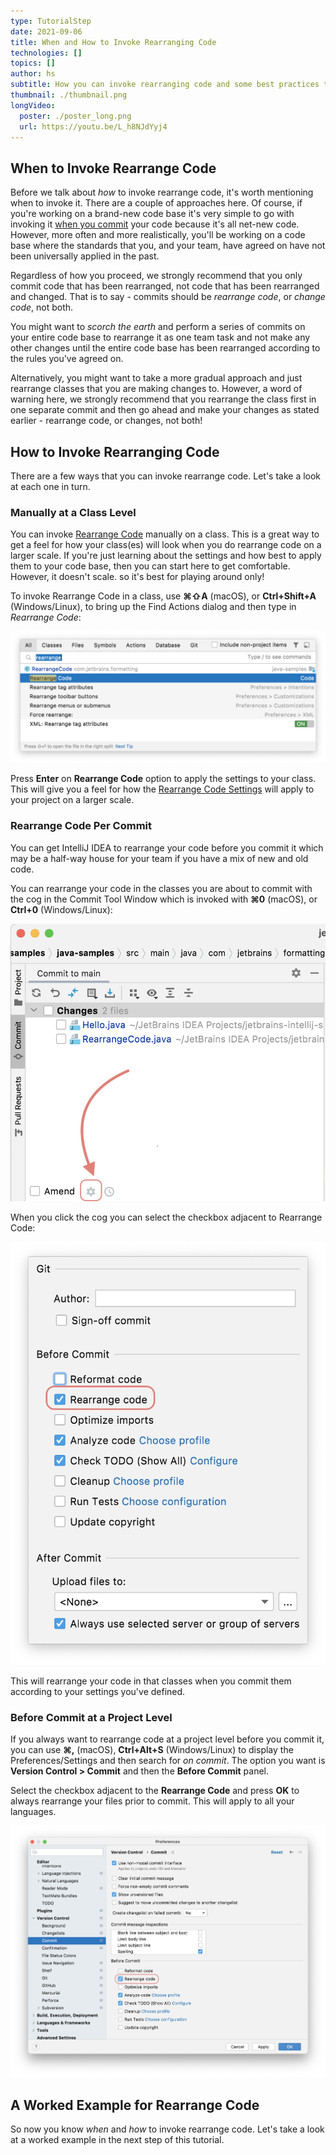 ```yaml
---
type: TutorialStep
date: 2021-09-06
title: When and How to Invoke Rearranging Code
technologies: []
topics: []
author: hs
subtitle: How you can invoke rearranging code and some best practices to consider 
thumbnail: ./thumbnail.png
longVideo:
  poster: ./poster_long.png
  url: https://youtu.be/L_h8NJdYyj4
---
```


## When to Invoke Rearrange Code
Before we talk about _how_ to invoke rearrange code, it's worth mentioning when to invoke it. There are a couple of approaches here. Of course, if you're working on a brand-new code base it's very simple to go with invoking it [when you commit](#on-commit) your code because it's all net-new code. However, more often and more realistically, you'll be working on a code base where the standards that you, and your team, have agreed on have not been universally applied in the past.

Regardless of how you proceed, we strongly recommend that you only commit code that has been rearranged, not code that has been rearranged and changed. That is to say - commits should be _rearrange code_, or _change code_, not both. 

You might want to _scorch the earth_ and perform a series of commits on your entire code base to rearrange it as one team task and not make any other changes until the entire code base has been rearranged according to the rules you've agreed on. 

Alternatively, you might want to take a more gradual approach and just rearrange classes that you are making changes to. However, a word of warning here, we strongly recommend that you rearrange the class first in one separate commit and then go ahead and make your changes as stated earlier - rearrange code, or changes, not both!     

## How to Invoke Rearranging Code
There are a few ways that you can invoke rearrange code. Let's take a look at each one in turn.

### Manually at a Class Level
You can invoke [Rearrange Code](https://www.jetbrains.com/help/idea/reformat-and-rearrange-code.html#arrange_code) manually on a class. This is a great way to get a feel for how your class(es) will look when you do rearrange code on a larger scale. If you're just learning about the settings and how best to apply them to your code base, then you can start here to get comfortable. However, it doesn't scale. so it's best for playing around only!

To invoke Rearrange Code in a class, use **⌘⇧A** (macOS), or **Ctrl+Shift+A** (Windows/Linux), to bring up the Find Actions dialog and then type in _Rearrange Code_:

![Rearrange Code](rearrange-code.png)

Press **Enter** on **Rearrange Code** option to apply the settings to your class. This will give you a feel for how the [Rearrange Code Settings](../rearranging-code-settings) will apply to your project on a larger scale. 

### Rearrange Code Per Commit
You can get IntelliJ IDEA to rearrange your code before you commit it which may be a half-way house for your team if you have a mix of new and old code. 

You can rearrange your code in the classes you are about to commit with the cog in the Commit Tool Window which is invoked with **⌘0** (macOS),  or **Ctrl+0** (Windows/Linux):

![Cog next to Amend in Commit Tool Window](amend-cog.png)

When you click the cog you can select the checkbox adjacent to Rearrange Code:

![Rearrange Code Option](rearrange-code-class-level.png)

This will rearrange your code in that classes when you commit them according to your settings you've defined. 

### Before Commit at a Project Level
If you always want to rearrange code at a project level before you commit it, you can use **⌘,** (macOS), **Ctrl+Alt+S** (Windows/Linux) to display the Preferences/Settings and then search for _on commit_. The option you want is **Version Control > Commit** and then the **Before Commit** panel. 

Select the checkbox adjacent to the **Rearrange Code** and press **OK** to always rearrange your files prior to commit. This will apply to all your languages. 

![Rearrange Code Before Commit](rerrange-code-before-commit.png)

## A Worked Example for Rearrange Code
So now you know _when_ and _how_ to invoke rearrange code. Let's take a look at a worked example in the next step of this tutorial.